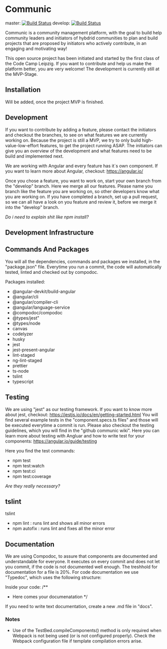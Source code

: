 # Communic

master: [![Build Status](https://travis-ci.com/codecampleipzig/communic.svg?branch=master)](https://travis-ci.com/codecampleipzig/communic)
develop: [![Build Status](https://travis-ci.com/codecampleipzig/communic.svg?branch=develop)](https://travis-ci.com/codecampleipzig/communic)

Communic is a community management platform, with the goal to build help community leaders and initiators of hybdrid communities to plan and build projects that are proposed by initiators who actively contribute, in an engaging and motivating way!

This open source project has been initiated and started by the first class of the Code Camp Leipzig. If you want to contribute and help us make the platform better, you are very welcome! The development is currently still at the MVP-Stage.

## Installation
Will be added, once the project MVP is finished.

## Development
If you want to contribute by adding a feature, please contact the initiators and checkout the branches, to see on what features we are currently working on. Because the project is still a MVP, we try to only build high-value-low-effort features, to get the project running ASAP. The initiators can give you an overview of the development and what features need to be build and implemented next.

We are working with Angular and every feature has it´s own component. If you want to learn more about Angular, checkout: https://angular.io/ 

Once you chose a feature, you want to work on, start your own branch from the "develop" branch. Here we merge all our features.
Please name you branch like the feature you are working on, so other developers know what you are working on.
If you have completed a branch, set up a pull request, so we can all have a look on you feature and review it, before we merge it into the "develop" branch.

*Do i need to explain shit like npm install?*

## Development Infrastructure
## Commands And Packages
You will all the dependencies, commands and packages we installed, in the "package.json" file.
Everytime you run a commit, the code will automatically tested, linted and checked out by compodoc.

Packages installed:
- @angular-devkit/build-angular
- @angular/cli
- @angular/compiler-cli
- @angular/language-service
- @compodoc/compodoc
- @types/jest"
- @types/node
- canvas
- codelyzer
- husky
- jest
- jest-present-angular
- lint-staged
- ng-lint-staged
- prettier
- ts-node
- tslint
- typescript

## Testing
We are using "jest" as our testing framework. If you want to know more about jest, checkout: https://jestjs.io/docs/en/getting-started.html
You will find several example tests in the "component.specs.ts files" and those will be executed everytime a commit is run.
Please also checkout the testing guidelines, which you will find in the "github communic wiki". Here you can learn more about testing with Angluar and how to write test for your components: https://angular.io/guide/testing

Here you find the test commands:
- npm test
- npm test:watch
- npm test:ci
- npm test:coverage

*Are they really necessary?*

## tslint
tslint 
- npm lint : runs lint and shows all minor errors
- npm autofix : runs lint and fixes all the minor error

## Documentation
We are using Compodoc, to assure that components are documented and understandable for everyone. It executes on every commit and does not let you commit, if the code is not documented well enough. The treshhold for documentation for a file is 20%. For code documentation we use "Typedoc", which uses the following structure:

Inside your code:
/**
 * Here comes your documenatation
 */

If you need to write text documentation, create a new .md file in "docs". 

### Notes
- Use of the TestBed.compileComponents() method is only required when Webpack
is not being used (or is not configured properly). Check the Webpack configuration
file if template compilation errors arise.
